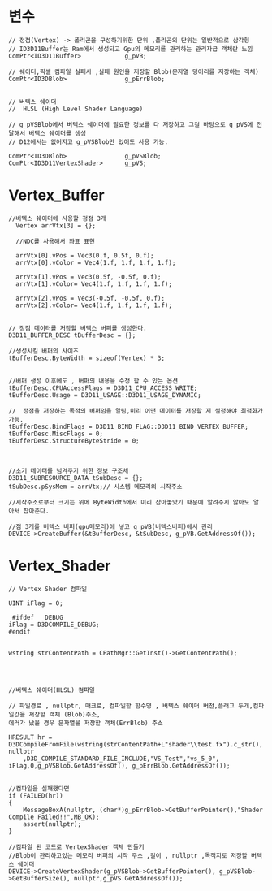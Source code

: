 변수
======================
	// 정점(Vertex) -> 폴리곤을 구성하기위한 단위 ,폴리곤의 단위는 일반적으로 삼각형
	// ID3D11Buffer는 Ram에서 생성되고 Gpu의 메모리를 관리하는 관리자급 객체란 느낌
	ComPtr<ID3D11Buffer>			g_pVB;
	
    // 쉐이더,픽셀 컴파일 실패시 ,실패 원인을 저장할 Blob(문자열 덩어리를 저장하는 객체)
    ComPtr<ID3DBlob>				g_pErrBlob;
    
    
    // 버텍스 쉐이더
    //	HLSL (High Level Shader Language)
    
    // g_pVSBlob에서 버텍스 쉐이더에 필요한 정보를 다 저장하고 그걸 바탕으로 g_pVS에 전달해서 버텍스 쉐이더를 생성
    // D12에서는 없어지고 g_pVSBlob만 있어도 사용 가능.
    
    ComPtr<ID3DBlob>			  	g_pVSBlob;
    ComPtr<ID3D11VertexShader>		g_pVS;


Vertex_Buffer
========================

    //버텍스 쉐이더에 사용할 정점 3개
	  Vertex arrVtx[3] = {};
  
	  //NDC를 사용해서 좌표 표현
  
	  arrVtx[0].vPos = Vec3(0.f, 0.5f, 0.f);
	  arrVtx[0].vColor = Vec4(1.f, 1.f, 1.f, 1.f);
  
	  arrVtx[1].vPos = Vec3(0.5f, -0.5f, 0.f);
	  arrVtx[1].vColor= Vec4(1.f, 1.f, 1.f, 1.f);
  
	  arrVtx[2].vPos = Vec3(-0.5f, -0.5f, 0.f);
	  arrVtx[2].vColor= Vec4(1.f, 1.f, 1.f, 1.f);
    
    
    // 정점 데이터를 저장할 버텍스 버퍼를 생성한다.
  	D3D11_BUFFER_DESC tBufferDesc = {};
  
  	//생성시킬 버퍼의 사이즈
  	tBufferDesc.ByteWidth = sizeof(Vertex) * 3;
  
  
  	//버퍼 생성 이후에도 , 버퍼의 내용을 수정 할 수 있는 옵션
  	tBufferDesc.CPUAccessFlags = D3D11_CPU_ACCESS_WRITE;	
  	tBufferDesc.Usage = D3D11_USAGE::D3D11_USAGE_DYNAMIC;
  
  	//	정점을 저장하는 목적의 버퍼임을 알림,미리 어떤 데이터를 저장할 지 설정해야 최적화가 가능.
  	tBufferDesc.BindFlags = D3D11_BIND_FLAG::D3D11_BIND_VERTEX_BUFFER;	
  	tBufferDesc.MiscFlags = 0;
  	tBufferDesc.StructureByteStride = 0;
  	
  	
  
  	//초기 데이터를 넘겨주기 위한 정보 구조체
  	D3D11_SUBRESOURCE_DATA tSubDesc = {};
  	tSubDesc.pSysMem = arrVtx;// 시스템 메모리의 시작주소 
  	
  	//시작주소로부터 크기는 위에 ByteWidth에서 미리 잡아놓았기 때문에 알려주지 않아도 알아서 잡아준다.
  
  	//점 3개를 버텍스 버퍼(gpu메모리)에 넣고 g_pVB(버텍스버퍼)에서 관리
  	DEVICE->CreateBuffer(&tBufferDesc, &tSubDesc, g_pVB.GetAddressOf());
    
    
    
Vertex_Shader
=====================

    // Vertex Shader 컴파일

   	UINT iFlag = 0;

     #ifdef  _DEBUG
  	iFlag = D3DCOMPILE_DEBUG;
    #endif


  	wstring strContentPath = CPathMgr::GetInst()->GetContentPath();
	

	
	
	//버텍스 쉐이더(HLSL) 컴파일

	// 파일경로 , nullptr, 매크로, 컴파일할 함수명 , 버텍스 쉐이더 버전,플래그 두개,컴파일값을 저장할 객체 (Blob)주소,
    에러가 났을 경우 문자열을 저장할 객체(ErrBlob) 주소

	HRESULT hr = D3DCompileFromFile(wstring(strContentPath+L"shader\\test.fx").c_str(), nullptr
		,D3D_COMPILE_STANDARD_FILE_INCLUDE,"VS_Test","vs_5_0", iFlag,0,g_pVSBlob.GetAddressOf(), g_pErrBlob.GetAddressOf());

		
    //컴파일을 실패했다면
	if (FAILED(hr))
	{
		MessageBoxA(nullptr, (char*)g_pErrBlob->GetBufferPointer(),"Shader Compile Failed!!",MB_OK);
		assert(nullptr);
	}

	//컴파일 된 코드로 VertexShader 객체 만들기
	//Blob이 관리하고있는 메모리 버퍼의 시작 주소 ,길이 , nullptr ,목적지로 저장할 버텍스 쉐이더
	DEVICE->CreateVertexShader(g_pVSBlob->GetBufferPointer(), g_pVSBlob->GetBufferSize(), nullptr,g_pVS.GetAddressOf());


